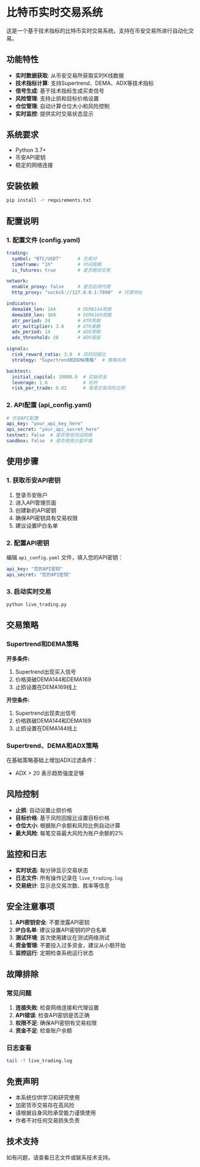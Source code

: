 # 比特币实时交易系统

这是一个基于技术指标的比特币实时交易系统，支持在币安交易所进行自动化交易。

## 功能特性

- **实时数据获取**: 从币安交易所获取实时K线数据
- **技术指标计算**: 支持Supertrend、DEMA、ADX等技术指标
- **信号生成**: 基于技术指标生成买卖信号
- **风险管理**: 支持止损和目标价格设置
- **仓位管理**: 自动计算仓位大小和风险控制
- **实时监控**: 提供实时交易状态显示

## 系统要求

- Python 3.7+
- 币安API密钥
- 稳定的网络连接

## 安装依赖

```bash
pip install -r requirements.txt
```

## 配置说明

### 1. 配置文件 (config.yaml)

```yaml
trading:
  symbol: "BTC/USDT"      # 交易对
  timeframe: "1h"         # 时间周期
  is_futures: true        # 是否期货交易

network:
  enable_proxy: false     # 是否启用代理
  http_proxy: "socks5://127.0.0.1:7890"  # 代理地址

indicators:
  dema144_len: 144        # DEMA144周期
  dema169_len: 169        # DEMA169周期
  atr_period: 34          # ATR周期
  atr_multiplier: 3.0     # ATR乘数
  adx_period: 14          # ADX周期
  adx_threshold: 20       # ADX阈值

signals:
  risk_reward_ratio: 3.0  # 风险回报比
  strategy: "Supertrend和DEMA策略"  # 策略名称

backtest:
  initial_capital: 10000.0  # 初始资金
  leverage: 1.0             # 杠杆
  risk_per_trade: 0.02      # 每笔交易风险比例
```

### 2. API配置 (api_config.yaml)

```yaml
# 币安API配置
api_key: "your_api_key_here"
api_secret: "your_api_secret_here"
testnet: false  # 是否使用测试网络
sandbox: false  # 是否使用沙盒环境
```

## 使用步骤

### 1. 获取币安API密钥

1. 登录币安账户
2. 进入API管理页面
3. 创建新的API密钥
4. 确保API密钥具有交易权限
5. 建议设置IP白名单

### 2. 配置API密钥

编辑 `api_config.yaml` 文件，填入您的API密钥：

```yaml
api_key: "您的API密钥"
api_secret: "您的API密钥"
```

### 3. 启动实时交易

```bash
python live_trading.py
```

## 交易策略

### Supertrend和DEMA策略

**开多条件:**
1. Supertrend出现买入信号
2. 价格突破DEMA144和DEMA169
3. 止损设置在DEMA169线上

**开空条件:**
1. Supertrend出现卖出信号
2. 价格跌破DEMA144和DEMA169
3. 止损设置在DEMA144线上

### Supertrend、DEMA和ADX策略

在基础策略基础上增加ADX过滤条件：
- ADX > 20 表示趋势强度足够

## 风险控制

- **止损**: 自动设置止损价格
- **目标价格**: 基于风险回报比设置目标价格
- **仓位大小**: 根据账户余额和风险比例自动计算
- **最大风险**: 每笔交易最大风险为账户余额的2%

## 监控和日志

- **实时状态**: 每分钟显示交易状态
- **日志文件**: 所有操作记录在 `live_trading.log`
- **交易统计**: 显示总交易次数、胜率等信息

## 安全注意事项

1. **API密钥安全**: 不要泄露API密钥
2. **IP白名单**: 建议设置API密钥的IP白名单
3. **测试环境**: 首次使用建议在测试网络测试
4. **资金管理**: 不要投入过多资金，建议从小额开始
5. **监控运行**: 定期检查系统运行状态

## 故障排除

### 常见问题

1. **连接失败**: 检查网络连接和代理设置
2. **API错误**: 检查API密钥是否正确
3. **权限不足**: 确保API密钥有交易权限
4. **资金不足**: 检查账户余额

### 日志查看

```bash
tail -f live_trading.log
```

## 免责声明

- 本系统仅供学习和研究使用
- 加密货币交易存在高风险
- 请根据自身风险承受能力谨慎使用
- 作者不对任何交易损失负责

## 技术支持

如有问题，请查看日志文件或联系技术支持。 